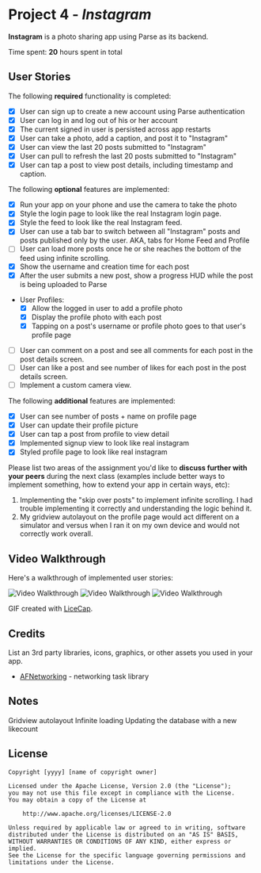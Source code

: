 # Project 4 - *Instagram*

**Instagram** is a photo sharing app using Parse as its backend.

Time spent: **20** hours spent in total

## User Stories

The following **required** functionality is completed:

- [x] User can sign up to create a new account using Parse authentication
- [x] User can log in and log out of his or her account
- [x] The current signed in user is persisted across app restarts
- [x] User can take a photo, add a caption, and post it to "Instagram"
- [x] User can view the last 20 posts submitted to "Instagram"
- [x] User can pull to refresh the last 20 posts submitted to "Instagram"
- [x] User can tap a post to view post details, including timestamp and caption.

The following **optional** features are implemented:

- [x] Run your app on your phone and use the camera to take the photo
- [x] Style the login page to look like the real Instagram login page.
- [x] Style the feed to look like the real Instagram feed.
- [x] User can use a tab bar to switch between all "Instagram" posts and posts published only by the user. AKA, tabs for Home Feed and Profile
- [ ] User can load more posts once he or she reaches the bottom of the feed using infinite scrolling.
- [x] Show the username and creation time for each post
- [x] After the user submits a new post, show a progress HUD while the post is being uploaded to Parse
- User Profiles:
  - [x] Allow the logged in user to add a profile photo
  - [x] Display the profile photo with each post
  - [x] Tapping on a post's username or profile photo goes to that user's profile page
- [ ] User can comment on a post and see all comments for each post in the post details screen.
- [ ] User can like a post and see number of likes for each post in the post details screen.
- [ ] Implement a custom camera view.

The following **additional** features are implemented:

- [x] User can see number of posts + name on profile page
- [x] User can update their profile picture
- [x] User can tap a post from profile to view detail
- [x] Implemented signup view to look like real instagram
- [x] Styled profile page to look like real instagram

Please list two areas of the assignment you'd like to **discuss further with your peers** during the next class (examples include better ways to implement something, how to extend your app in certain ways, etc):

1. Implementing the "skip over posts" to implement infinite scrolling. I had trouble implementing it correctly and understanding the logic behind it. 
2. My gridview autolayout on the profile page would act different on a simulator and versus when I ran it on my own device and would not correctly work overall. 

## Video Walkthrough

Here's a walkthrough of implemented user stories:

<img src='http://g.recordit.co/ILgsCcrzgO.gif' title='Video Walkthrough' width='' alt='Video Walkthrough' />
<img src='http://g.recordit.co/WLKpxASu5M.gif' title='Video Walkthrough' width='' alt='Video Walkthrough' />
<img src='http://g.recordit.co/09afGDP7Kt.gif' title='Video Walkthrough' width='' alt='Video Walkthrough' />

GIF created with [LiceCap](http://www.cockos.com/licecap/).

## Credits

List an 3rd party libraries, icons, graphics, or other assets you used in your app.

- [AFNetworking](https://github.com/AFNetworking/AFNetworking) - networking task library


## Notes

Gridview autolayout
Infinite loading
Updating the database with a new likecount

## License

    Copyright [yyyy] [name of copyright owner]

    Licensed under the Apache License, Version 2.0 (the "License");
    you may not use this file except in compliance with the License.
    You may obtain a copy of the License at

        http://www.apache.org/licenses/LICENSE-2.0

    Unless required by applicable law or agreed to in writing, software
    distributed under the License is distributed on an "AS IS" BASIS,
    WITHOUT WARRANTIES OR CONDITIONS OF ANY KIND, either express or implied.
    See the License for the specific language governing permissions and
    limitations under the License.
